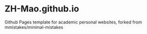 # ZH-Mao.github.io
Github Pages template for academic personal websites, forked from mmistakes/minimal-mistakes
